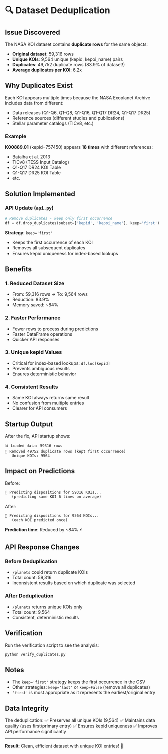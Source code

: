 # 🔍 Dataset Deduplication

## Issue Discovered

The NASA KOI dataset contains **duplicate rows** for the same objects:
- **Original dataset**: 59,316 rows
- **Unique KOIs**: 9,564 unique (kepid, kepoi_name) pairs
- **Duplicates**: 49,752 duplicate rows (83.9% of dataset!)
- **Average duplicates per KOI**: 6.2x

## Why Duplicates Exist

Each KOI appears multiple times because the NASA Exoplanet Archive includes data from different:
- Data releases (Q1-Q6, Q1-Q8, Q1-Q16, Q1-Q17 DR24, Q1-Q17 DR25)
- Reference sources (different studies and publications)
- Stellar parameter catalogs (TICv8, etc.)

### Example
**K00889.01** (kepid=757450) appears **18 times** with different references:
- Batalha et al. 2013
- TICv8 (TESS Input Catalog)
- Q1-Q17 DR24 KOI Table
- Q1-Q17 DR25 KOI Table
- etc.

## Solution Implemented

### API Update (`api.py`)

```python
# Remove duplicates - keep only first occurrence
df = df.drop_duplicates(subset=['kepid', 'kepoi_name'], keep='first')
```

**Strategy**: `keep='first'`
- Keeps the first occurrence of each KOI
- Removes all subsequent duplicates
- Ensures kepid uniqueness for index-based lookups

## Benefits

### 1. **Reduced Dataset Size**
- From: 59,316 rows → To: 9,564 rows
- Reduction: 83.9%
- Memory saved: ~84%

### 2. **Faster Performance**
- Fewer rows to process during predictions
- Faster DataFrame operations
- Quicker API responses

### 3. **Unique kepid Values**
- Critical for index-based lookups: `df.loc[kepid]`
- Prevents ambiguous results
- Ensures deterministic behavior

### 4. **Consistent Results**
- Same KOI always returns same result
- No confusion from multiple entries
- Clearer for API consumers

## Startup Output

After the fix, API startup shows:
```
📊 Loaded data: 59316 rows
🔧 Removed 49752 duplicate rows (kept first occurrence)
   Unique KOIs: 9564
```

## Impact on Predictions

Before:
```
🔮 Predicting dispositions for 59316 KOIs...
   (predicting same KOI 6 times on average)
```

After:
```
🔮 Predicting dispositions for 9564 KOIs...
   (each KOI predicted once)
```

**Prediction time**: Reduced by ~84% ⚡

## API Response Changes

### Before Deduplication
- `/planets` could return duplicate KOIs
- Total count: 59,316
- Inconsistent results based on which duplicate was selected

### After Deduplication
- `/planets` returns unique KOIs only
- Total count: 9,564
- Consistent, deterministic results

## Verification

Run the verification script to see the analysis:
```bash
python verify_duplicates.py
```

## Notes

- The `keep='first'` strategy keeps the first occurrence in the CSV
- Other strategies: `keep='last'` or `keep=False` (remove all duplicates)
- `'first'` is most appropriate as it represents the earliest/original entry

## Data Integrity

The deduplication:
✅ Preserves all unique KOIs (9,564)
✅ Maintains data quality (uses first/primary entry)
✅ Ensures kepid uniqueness
✅ Improves API performance significantly

---

**Result**: Clean, efficient dataset with unique KOI entries! 🎯

